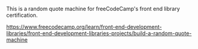 This is a random quote machine for freeCodeCamp's front end library certification.

https://www.freecodecamp.org/learn/front-end-development-libraries/front-end-development-libraries-projects/build-a-random-quote-machine
